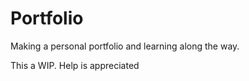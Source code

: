 # Portfolio
Making a personal portfolio and learning along the way. 

This a WIP. Help is appreciated
